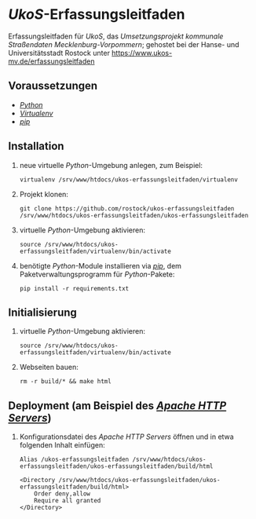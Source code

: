 # *UkoS*-Erfassungsleitfaden

Erfassungsleitfaden für *UkoS*, das *Umsetzungsprojekt kommunale Straßendaten Mecklenburg-Vorpommern*; gehostet bei der Hanse- und Universitätsstadt Rostock unter https://www.ukos-mv.de/erfassungsleitfaden

## Voraussetzungen

*   [*Python*](https://www.python.org)
*   [*Virtualenv*](https://virtualenv.pypa.io)
*   [*pip*](http://pip.pypa.io)

## Installation

1.  neue virtuelle *Python*-Umgebung anlegen, zum Beispiel:

        virtualenv /srv/www/htdocs/ukos-erfassungsleitfaden/virtualenv

1.  Projekt klonen:

        git clone https://github.com/rostock/ukos-erfassungsleitfaden /srv/www/htdocs/ukos-erfassungsleitfaden/ukos-erfassungsleitfaden

1.  virtuelle *Python*-Umgebung aktivieren:

        source /srv/www/htdocs/ukos-erfassungsleitfaden/virtualenv/bin/activate

1.  benötigte *Python*-Module installieren via [*pip*](https://pip.pypa.io), dem Paketverwaltungsprogramm für *Python*-Pakete:

        pip install -r requirements.txt

## Initialisierung

1.  virtuelle *Python*-Umgebung aktivieren:

        source /srv/www/htdocs/ukos-erfassungsleitfaden/virtualenv/bin/activate

1.  Webseiten bauen:

        rm -r build/* && make html

## Deployment (am Beispiel des [*Apache HTTP Servers*](https://httpd.apache.org))

1.  Konfigurationsdatei des *Apache HTTP Servers* öffnen und in etwa folgenden Inhalt einfügen:
    
        Alias /ukos-erfassungsleitfaden /srv/www/htdocs/ukos-erfassungsleitfaden/ukos-erfassungsleitfaden/build/html

        <Directory /srv/www/htdocs/ukos-erfassungsleitfaden/ukos-erfassungsleitfaden/build/html>
            Order deny,allow
            Require all granted
        </Directory>
